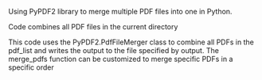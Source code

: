 Using PyPDF2 library to merge multiple PDF files into one in Python. 

Code combines all PDF files in the current directory

This code uses the PyPDF2.PdfFileMerger class to combine all PDFs in the pdf_list and writes the output to the file specified by output. The merge_pdfs function can be customized to merge specific PDFs in a specific order

